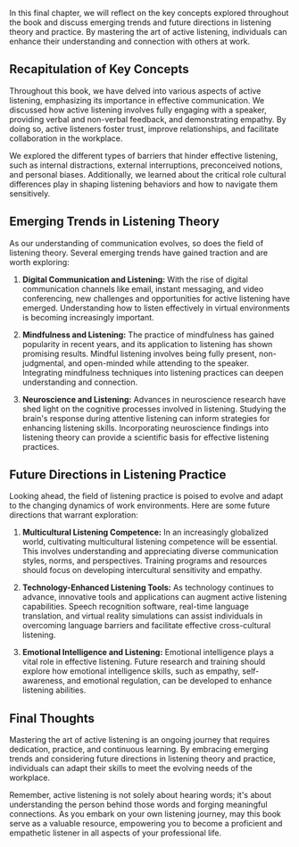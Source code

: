 
In this final chapter, we will reflect on the key concepts explored throughout the book and discuss emerging trends and future directions in listening theory and practice. By mastering the art of active listening, individuals can enhance their understanding and connection with others at work.

Recapitulation of Key Concepts
------------------------------

Throughout this book, we have delved into various aspects of active listening, emphasizing its importance in effective communication. We discussed how active listening involves fully engaging with a speaker, providing verbal and non-verbal feedback, and demonstrating empathy. By doing so, active listeners foster trust, improve relationships, and facilitate collaboration in the workplace.

We explored the different types of barriers that hinder effective listening, such as internal distractions, external interruptions, preconceived notions, and personal biases. Additionally, we learned about the critical role cultural differences play in shaping listening behaviors and how to navigate them sensitively.

Emerging Trends in Listening Theory
-----------------------------------

As our understanding of communication evolves, so does the field of listening theory. Several emerging trends have gained traction and are worth exploring:

1. **Digital Communication and Listening:** With the rise of digital communication channels like email, instant messaging, and video conferencing, new challenges and opportunities for active listening have emerged. Understanding how to listen effectively in virtual environments is becoming increasingly important.

2. **Mindfulness and Listening:** The practice of mindfulness has gained popularity in recent years, and its application to listening has shown promising results. Mindful listening involves being fully present, non-judgmental, and open-minded while attending to the speaker. Integrating mindfulness techniques into listening practices can deepen understanding and connection.

3. **Neuroscience and Listening:** Advances in neuroscience research have shed light on the cognitive processes involved in listening. Studying the brain's response during attentive listening can inform strategies for enhancing listening skills. Incorporating neuroscience findings into listening theory can provide a scientific basis for effective listening practices.

Future Directions in Listening Practice
---------------------------------------

Looking ahead, the field of listening practice is poised to evolve and adapt to the changing dynamics of work environments. Here are some future directions that warrant exploration:

1. **Multicultural Listening Competence:** In an increasingly globalized world, cultivating multicultural listening competence will be essential. This involves understanding and appreciating diverse communication styles, norms, and perspectives. Training programs and resources should focus on developing intercultural sensitivity and empathy.

2. **Technology-Enhanced Listening Tools:** As technology continues to advance, innovative tools and applications can augment active listening capabilities. Speech recognition software, real-time language translation, and virtual reality simulations can assist individuals in overcoming language barriers and facilitate effective cross-cultural listening.

3. **Emotional Intelligence and Listening:** Emotional intelligence plays a vital role in effective listening. Future research and training should explore how emotional intelligence skills, such as empathy, self-awareness, and emotional regulation, can be developed to enhance listening abilities.

Final Thoughts
--------------

Mastering the art of active listening is an ongoing journey that requires dedication, practice, and continuous learning. By embracing emerging trends and considering future directions in listening theory and practice, individuals can adapt their skills to meet the evolving needs of the workplace.

Remember, active listening is not solely about hearing words; it's about understanding the person behind those words and forging meaningful connections. As you embark on your own listening journey, may this book serve as a valuable resource, empowering you to become a proficient and empathetic listener in all aspects of your professional life.
